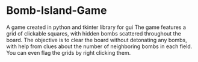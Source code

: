 # Bomb-Island-Game
A game created in python and tkinter library for gui
The game features a grid of clickable squares, with hidden bombs scattered throughout the board. The objective is to clear the board without detonating any bombs, with help from clues about the number of neighboring bombs in each field.
You can even flag the grids by right clicking them.
